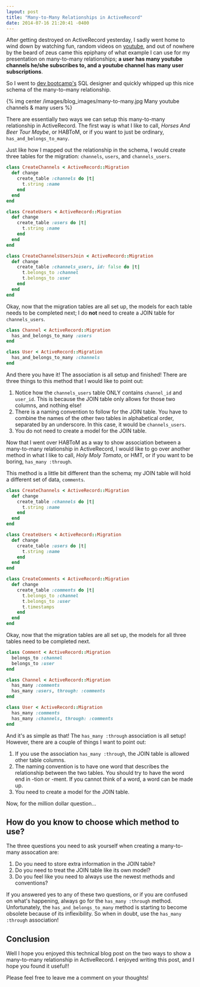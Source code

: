 ```yaml
---
layout: post
title: "Many-to-Many Relationships in ActiveRecord"
date: 2014-07-16 21:20:41 -0400
---
```


After getting destroyed on ActiveRecord yesterday, I sadly went home to wind down by watching fun, random videos on [youtube](www.youtube.com), and out of nowhere by the beard of zeus came this epiphany of what example I can use for my presentation on many-to-many relationships; **a user has many youtube channels he/she subscribes to, and a youtube channel has many user subscriptions**.

<!--more-->

So I went to [dev bootcamp's](https://socrates.devbootcamp.com/sql) SQL designer and quickly whipped up this nice schema of the many-to-many relationship.

{% img center /images/blog_images/many-to-many.jpg Many youtube channels & many users %}


There are essentially two ways we can setup this many-to-many relationship in ActiveRecord. The first way is what I like to call, *Horses And Beer Tour Maybe*, or HABToM, or if you want to just be ordinary, ```has_and_belongs_to_many```.

Just like how I mapped out the relationship in the schema, I would create three tables for the migration: ```channels```, ```users```, and ```channels_users```.

``` ruby channels
class CreateChannels < ActiveRecord::Migration
  def change
    create_table :channels do |t|
      t.string :name
    end
  end
end
```

``` ruby users
class CreateUsers < ActiveRecord::Migration
  def change
    create_table :users do |t|
      t.string :name
    end
  end
end
```

``` ruby channels_users
class CreateChannelsUsersJoin < ActiveRecord::Migration
  def change
    create_table :channels_users, id: false do |t|
      t.belongs_to :channel
      t.belongs_to :user
    end
  end
end
```


Okay, now that the migration tables are all set up, the models for each table needs to be completed next; I do **not** need to create a JOIN table for ```channels_users```.

``` ruby channels
class Channel < ActiveRecord::Migration
  has_and_belongs_to_many :users
end
```

``` ruby users
class User < ActiveRecord::Migration
  has_and_belongs_to_many :channels
end
```


And there you have it! The association is all setup and finished! There are three things to this method that I would like to point out:

  1. Notice how the ```channels_users``` table ONLY contains ```channel_id``` and ```user_id```. This is because the JOIN table only allows for those two columns, and nothing else!
  2. There is a naming convention to follow for the JOIN table. You have to combine the names of the other two tables in alphabetical order, separated by an underscore. In this case, it would be ```channels_users```.
  3. You do not need to create a model for the JOIN table.


Now that I went over HABToM as a way to show association between a many-to-many relationship in ActiveRecord, I would like to go over another method in what I like to call, *Holy Moly Tomato*, or HMT, or if you want to be boring, ```has_many :through```.

This method is a little bit different than the schema; my JOIN table will hold a different set of data, ```comments```.

``` ruby channels
class CreateChannels < ActiveRecord::Migration
  def change
    create_table :channels do |t|
      t.string :name
    end
  end
end
```

``` ruby users
class CreateUsers < ActiveRecord::Migration
  def change
    create_table :users do |t|
      t.string :name
    end
  end
end
```

``` ruby comments
class CreateComments < ActiveRecord::Migration
  def change
    create_table :comments do |t|
      t.belongs_to :channel
      t.belongs_to :user
      t.timestamps
    end
  end
end
```


Okay, now that the migration tables are all set up, the models for all three tables need to be completed next.

``` ruby comments
class Comment < ActiveRecord::Migration
  belongs_to :channel
  belongs_to :user
end
```

``` ruby channels
class Channel < ActiveRecord::Migration
  has_many :comments
  has_many :users, through: :comments
end
```

``` ruby users
class User < ActiveRecord::Migration
  has_many :comments
  has_many :channels, through: :comments
end
```


And it's as simple as that! The ```has_many :through``` association is all setup! However, there are a couple of things I want to point out:

  1. If you use the association ```has_many :through```, the JOIN table is allowed other table columns.
  2. The naming convention is to have one word that describes the relationship between the two tables. You should try to have the word end in -tion or -ment. If you cannot think of a word, a word can be made up.
  3. You need to create a model for the JOIN table.

Now, for the million dollar question...

## How do you know to choose which method to use?

The three questions you need to ask yourself when creating a many-to-many assocation are:

  1. Do you need to store extra information in the JOIN table?
  2. Do you need to treat the JOIN table like its own model?
  3. Do you feel like you need to always use the newest methods and conventions?


If you answered yes to any of these two questions, or if you are confused on what's happening, always go for the ```has_many :through``` method. Unfortunately, the ```has_and_belongs_to_many``` method is starting to become obsolete because of its inflexibility. So when in doubt, use the ```has_many :through``` association!


## Conclusion

Well I hope you enjoyed this technical blog post on the two ways to show a many-to-many relationship in ActiveRecord. I enjoyed writing this post, and I hope you found it useful!!

Please feel free to leave me a comment on your thoughts!